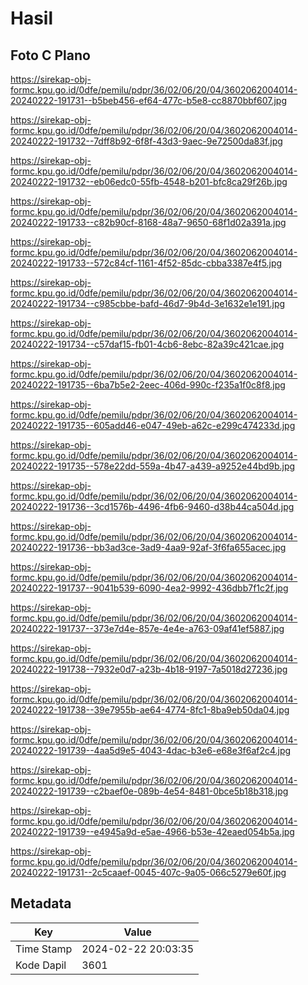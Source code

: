 # Hasil

## Foto C Plano

https://sirekap-obj-formc.kpu.go.id/0dfe/pemilu/pdpr/36/02/06/20/04/3602062004014-20240222-191731--b5beb456-ef64-477c-b5e8-cc8870bbf607.jpg

https://sirekap-obj-formc.kpu.go.id/0dfe/pemilu/pdpr/36/02/06/20/04/3602062004014-20240222-191732--7dff8b92-6f8f-43d3-9aec-9e72500da83f.jpg

https://sirekap-obj-formc.kpu.go.id/0dfe/pemilu/pdpr/36/02/06/20/04/3602062004014-20240222-191732--eb06edc0-55fb-4548-b201-bfc8ca29f26b.jpg

https://sirekap-obj-formc.kpu.go.id/0dfe/pemilu/pdpr/36/02/06/20/04/3602062004014-20240222-191733--c82b90cf-8168-48a7-9650-68f1d02a391a.jpg

https://sirekap-obj-formc.kpu.go.id/0dfe/pemilu/pdpr/36/02/06/20/04/3602062004014-20240222-191733--572c84cf-1161-4f52-85dc-cbba3387e4f5.jpg

https://sirekap-obj-formc.kpu.go.id/0dfe/pemilu/pdpr/36/02/06/20/04/3602062004014-20240222-191734--c985cbbe-bafd-46d7-9b4d-3e1632e1e191.jpg

https://sirekap-obj-formc.kpu.go.id/0dfe/pemilu/pdpr/36/02/06/20/04/3602062004014-20240222-191734--c57daf15-fb01-4cb6-8ebc-82a39c421cae.jpg

https://sirekap-obj-formc.kpu.go.id/0dfe/pemilu/pdpr/36/02/06/20/04/3602062004014-20240222-191735--6ba7b5e2-2eec-406d-990c-f235a1f0c8f8.jpg

https://sirekap-obj-formc.kpu.go.id/0dfe/pemilu/pdpr/36/02/06/20/04/3602062004014-20240222-191735--605add46-e047-49eb-a62c-e299c474233d.jpg

https://sirekap-obj-formc.kpu.go.id/0dfe/pemilu/pdpr/36/02/06/20/04/3602062004014-20240222-191735--578e22dd-559a-4b47-a439-a9252e44bd9b.jpg

https://sirekap-obj-formc.kpu.go.id/0dfe/pemilu/pdpr/36/02/06/20/04/3602062004014-20240222-191736--3cd1576b-4496-4fb6-9460-d38b44ca504d.jpg

https://sirekap-obj-formc.kpu.go.id/0dfe/pemilu/pdpr/36/02/06/20/04/3602062004014-20240222-191736--bb3ad3ce-3ad9-4aa9-92af-3f6fa655acec.jpg

https://sirekap-obj-formc.kpu.go.id/0dfe/pemilu/pdpr/36/02/06/20/04/3602062004014-20240222-191737--9041b539-6090-4ea2-9992-436dbb7f1c2f.jpg

https://sirekap-obj-formc.kpu.go.id/0dfe/pemilu/pdpr/36/02/06/20/04/3602062004014-20240222-191737--373e7d4e-857e-4e4e-a763-09af41ef5887.jpg

https://sirekap-obj-formc.kpu.go.id/0dfe/pemilu/pdpr/36/02/06/20/04/3602062004014-20240222-191738--7932e0d7-a23b-4b18-9197-7a5018d27236.jpg

https://sirekap-obj-formc.kpu.go.id/0dfe/pemilu/pdpr/36/02/06/20/04/3602062004014-20240222-191738--39e7955b-ae64-4774-8fc1-8ba9eb50da04.jpg

https://sirekap-obj-formc.kpu.go.id/0dfe/pemilu/pdpr/36/02/06/20/04/3602062004014-20240222-191739--4aa5d9e5-4043-4dac-b3e6-e68e3f6af2c4.jpg

https://sirekap-obj-formc.kpu.go.id/0dfe/pemilu/pdpr/36/02/06/20/04/3602062004014-20240222-191739--c2baef0e-089b-4e54-8481-0bce5b18b318.jpg

https://sirekap-obj-formc.kpu.go.id/0dfe/pemilu/pdpr/36/02/06/20/04/3602062004014-20240222-191739--e4945a9d-e5ae-4966-b53e-42eaed054b5a.jpg

https://sirekap-obj-formc.kpu.go.id/0dfe/pemilu/pdpr/36/02/06/20/04/3602062004014-20240222-191731--2c5caaef-0045-407c-9a05-066c5279e60f.jpg


## Metadata

| Key        | Value               |
| ---------- | ------------------- |
| Time Stamp | 2024-02-22 20:03:35 |
| Kode Dapil | 3601                |



